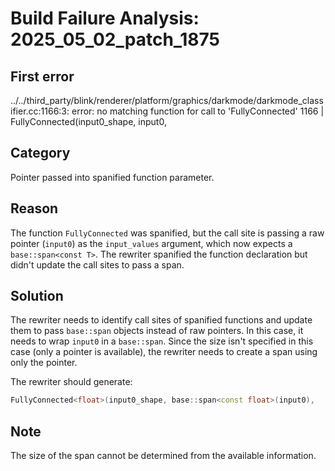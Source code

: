 # Build Failure Analysis: 2025_05_02_patch_1875

## First error

../../third_party/blink/renderer/platform/graphics/darkmode/darkmode_classifier.cc:1166:3: error: no matching function for call to 'FullyConnected'
1166 |   FullyConnected<float>(input0_shape, input0,

## Category
Pointer passed into spanified function parameter.

## Reason
The function `FullyConnected` was spanified, but the call site is passing a raw pointer (`input0`) as the `input_values` argument, which now expects a `base::span<const T>`. The rewriter spanified the function declaration but didn't update the call sites to pass a span.

## Solution
The rewriter needs to identify call sites of spanified functions and update them to pass `base::span` objects instead of raw pointers. In this case, it needs to wrap `input0` in a `base::span`. Since the size isn't specified in this case (only a pointer is available), the rewriter needs to create a span using only the pointer.

The rewriter should generate:

```c++
FullyConnected<float>(input0_shape, base::span<const float>(input0),
```

## Note
The size of the span cannot be determined from the available information.